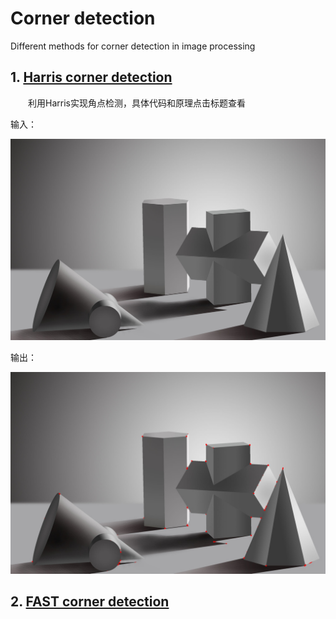 # Corner detection
Different methods for corner detection in image processing

## 1. [Harris corner detection](harris/harris_doc/README.md)
&emsp;&emsp;利用Harris实现角点检测，具体代码和原理点击标题查看

输入：

![input](harris/data/input/input3.jpg)

输出：

![output](harris/data/output/harris_corner3.jpg)

## 2. [FAST corner detection](FAST/fast_doc/README.md)
